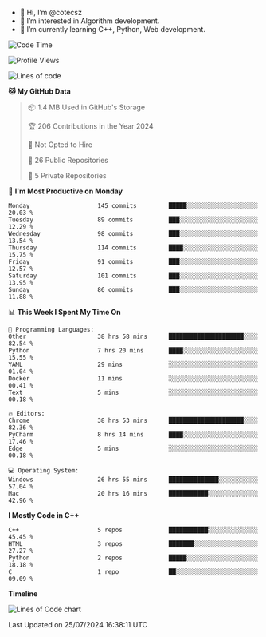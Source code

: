 - 👋 Hi, I’m @cotecsz
- 👀 I’m interested in Algorithm development.
- 🌱 I’m currently learning C++, Python, Web development.

<!---
cotecsz/cotecsz is a ✨ special ✨ repository because its `README.md` (this file) appears on your GitHub profile.
You can click the Preview link to take a look at your changes.
--->

<!--START_SECTION:waka-->
![Code Time](http://img.shields.io/badge/Code%20Time-1%2C452%20hrs%207%20mins-blue)

![Profile Views](http://img.shields.io/badge/Profile%20Views-0-blue)

![Lines of code](https://img.shields.io/badge/From%20Hello%20World%20I%27ve%20Written-1.2%20million%20lines%20of%20code-blue)

**🐱 My GitHub Data** 

> 📦 1.4 MB Used in GitHub's Storage 
 > 
> 🏆 206 Contributions in the Year 2024
 > 
> 🚫 Not Opted to Hire
 > 
> 📜 26 Public Repositories 
 > 
> 🔑 5 Private Repositories 
 > 
📅 **I'm Most Productive on Monday** 

```text
Monday                   145 commits         █████░░░░░░░░░░░░░░░░░░░░   20.03 % 
Tuesday                  89 commits          ███░░░░░░░░░░░░░░░░░░░░░░   12.29 % 
Wednesday                98 commits          ███░░░░░░░░░░░░░░░░░░░░░░   13.54 % 
Thursday                 114 commits         ████░░░░░░░░░░░░░░░░░░░░░   15.75 % 
Friday                   91 commits          ███░░░░░░░░░░░░░░░░░░░░░░   12.57 % 
Saturday                 101 commits         ███░░░░░░░░░░░░░░░░░░░░░░   13.95 % 
Sunday                   86 commits          ███░░░░░░░░░░░░░░░░░░░░░░   11.88 % 
```


📊 **This Week I Spent My Time On** 

```text
💬 Programming Languages: 
Other                    38 hrs 58 mins      █████████████████████░░░░   82.54 % 
Python                   7 hrs 20 mins       ████░░░░░░░░░░░░░░░░░░░░░   15.55 % 
YAML                     29 mins             ░░░░░░░░░░░░░░░░░░░░░░░░░   01.04 % 
Docker                   11 mins             ░░░░░░░░░░░░░░░░░░░░░░░░░   00.41 % 
Text                     5 mins              ░░░░░░░░░░░░░░░░░░░░░░░░░   00.18 % 

🔥 Editors: 
Chrome                   38 hrs 53 mins      █████████████████████░░░░   82.36 % 
PyCharm                  8 hrs 14 mins       ████░░░░░░░░░░░░░░░░░░░░░   17.46 % 
Edge                     5 mins              ░░░░░░░░░░░░░░░░░░░░░░░░░   00.18 % 

💻 Operating System: 
Windows                  26 hrs 55 mins      ██████████████░░░░░░░░░░░   57.04 % 
Mac                      20 hrs 16 mins      ███████████░░░░░░░░░░░░░░   42.96 % 
```

**I Mostly Code in C++** 

```text
C++                      5 repos             ███████████░░░░░░░░░░░░░░   45.45 % 
HTML                     3 repos             ███████░░░░░░░░░░░░░░░░░░   27.27 % 
Python                   2 repos             █████░░░░░░░░░░░░░░░░░░░░   18.18 % 
C                        1 repo              ██░░░░░░░░░░░░░░░░░░░░░░░   09.09 % 
```



**Timeline**

![Lines of Code chart](https://raw.githubusercontent.com/cotecsz/cotecsz/master/assets/bar_graph.png)


 Last Updated on 25/07/2024 16:38:11 UTC
<!--END_SECTION:waka-->
